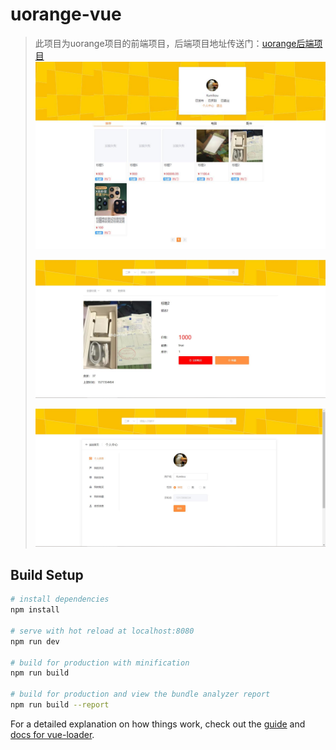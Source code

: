# uorange-vue
> 此项目为uorange项目的前端项目，后端项目地址传送门：[uorange后端项目](https://github.com/Kumikou/UOrange)
> ![](README_files/1.jpg)
> 
> ![](README_files/2.jpg)
> 
> ![](README_files/3.jpg)
## Build Setup

``` bash
# install dependencies
npm install

# serve with hot reload at localhost:8080
npm run dev

# build for production with minification
npm run build

# build for production and view the bundle analyzer report
npm run build --report
```

For a detailed explanation on how things work, check out the [guide](http://vuejs-templates.github.io/webpack/) and [docs for vue-loader](http://vuejs.github.io/vue-loader).
